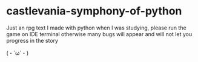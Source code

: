 # castlevania-symphony-of-python
Just an rpg text I made with python when I was studying, please run the game on IDE terminal otherwise many bugs will appear and will not let you progress in the story

(・`ω´・)
